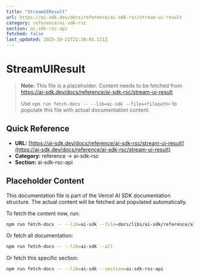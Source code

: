 ```yaml
---
title: "StreamUIResult"
url: https://ai-sdk.dev/docs/reference/ai-sdk-rsc/stream-ui-result
category: reference/ai-sdk-rsc
section: ai-sdk-rsc-api
fetched: false
last_updated: 2025-10-21T22:38:01.111Z
---
```


# StreamUIResult

> **Note:** This file is a placeholder. Content needs to be fetched from https://ai-sdk.dev/docs/reference/ai-sdk-rsc/stream-ui-result
>
> Use `npm run fetch-docs -- --lib=ai-sdk --file=<filepath>` to populate this file with actual documentation content.

## Quick Reference

- **URL:** [https://ai-sdk.dev/docs/reference/ai-sdk-rsc/stream-ui-result](https://ai-sdk.dev/docs/reference/ai-sdk-rsc/stream-ui-result)
- **Category:** reference → ai-sdk-rsc
- **Section:** ai-sdk-rsc-api

## Placeholder Content

This documentation file is part of the Vercel AI SDK documentation structure.
The actual content will be fetched and populated automatically.

To fetch the content now, run:

```bash
npm run fetch-docs -- --lib=ai-sdk --file=docs/libs/ai-sdk/reference/ai-sdk-rsc/stream-ui-result.md
```

Or fetch all documentation:

```bash
npm run fetch-docs -- --lib=ai-sdk --all
```

Or fetch this specific section:

```bash
npm run fetch-docs -- --lib=ai-sdk --section=ai-sdk-rsc-api
```
